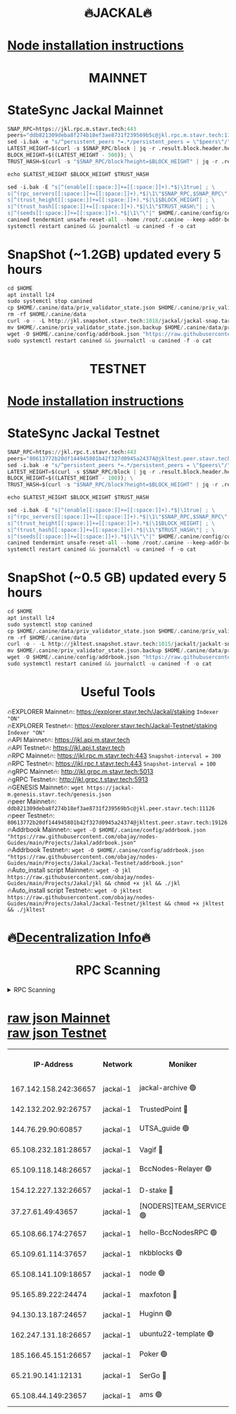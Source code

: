 <h1 align="center"> 🔥JACKAL🔥</h1>

[Node installation instructions](https://github.com/obajay/nodes-Guides/tree/main/Projects/Jakal)
=

<h1 align="center"> MAINNET</h1>

# StateSync Jackal Mainnet
```python
SNAP_RPC=https://jkl.rpc.m.stavr.tech:443
peers="ddb821309deba8f274b18ef3ae8731f239569b5c@jkl.rpc.m.stavr.tech:11126"
sed -i.bak -e "s/^persistent_peers *=.*/persistent_peers = \"$peers\"/" $HOME/.canine/config/config.toml
LATEST_HEIGHT=$(curl -s $SNAP_RPC/block | jq -r .result.block.header.height); \
BLOCK_HEIGHT=$((LATEST_HEIGHT - 500)); \
TRUST_HASH=$(curl -s "$SNAP_RPC/block?height=$BLOCK_HEIGHT" | jq -r .result.block_id.hash)

echo $LATEST_HEIGHT $BLOCK_HEIGHT $TRUST_HASH

sed -i.bak -E "s|^(enable[[:space:]]+=[[:space:]]+).*$|\1true| ; \
s|^(rpc_servers[[:space:]]+=[[:space:]]+).*$|\1\"$SNAP_RPC,$SNAP_RPC\"| ; \
s|^(trust_height[[:space:]]+=[[:space:]]+).*$|\1$BLOCK_HEIGHT| ; \
s|^(trust_hash[[:space:]]+=[[:space:]]+).*$|\1\"$TRUST_HASH\"| ; \
s|^(seeds[[:space:]]+=[[:space:]]+).*$|\1\"\"|" $HOME/.canine/config/config.toml
canined tendermint unsafe-reset-all --home /root/.canine --keep-addr-book
systemctl restart canined && journalctl -u canined -f -o cat
```
# SnapShot (~1.2GB) updated every 5 hours
```python
cd $HOME
apt install lz4
sudo systemctl stop canined
cp $HOME/.canine/data/priv_validator_state.json $HOME/.canine/priv_validator_state.json.backup
rm -rf $HOME/.canine/data
curl -o - -L http://jkl.snapshot.stavr.tech:1018/jackal/jackal-snap.tar.lz4 | lz4 -c -d - | tar -x -C $HOME/.canine --strip-components 2
mv $HOME/.canine/priv_validator_state.json.backup $HOME/.canine/data/priv_validator_state.json
wget -O $HOME/.canine/config/addrbook.json "https://raw.githubusercontent.com/obajay/nodes-Guides/main/Projects/Jakal/addrbook.json"
sudo systemctl restart canined && journalctl -u canined -f -o cat
```

<h1 align="center"> TESTNET</h1>

[Node installation instructions](https://github.com/obajay/nodes-Guides/tree/main/Projects/Jakal/Jackal-Testnet)
=

# StateSync Jackal Testnet
```python
SNAP_RPC=https://jkl.rpc.t.stavr.tech:443
peers="80613772b20df144945801b42f327d0945a24374@jkltest.peer.stavr.tech:19126"
sed -i.bak -e "s/^persistent_peers *=.*/persistent_peers = \"$peers\"/" $HOME/.canine/config/config.toml
LATEST_HEIGHT=$(curl -s $SNAP_RPC/block | jq -r .result.block.header.height); \
BLOCK_HEIGHT=$((LATEST_HEIGHT - 100)); \
TRUST_HASH=$(curl -s "$SNAP_RPC/block?height=$BLOCK_HEIGHT" | jq -r .result.block_id.hash)

echo $LATEST_HEIGHT $BLOCK_HEIGHT $TRUST_HASH

sed -i.bak -E "s|^(enable[[:space:]]+=[[:space:]]+).*$|\1true| ; \
s|^(rpc_servers[[:space:]]+=[[:space:]]+).*$|\1\"$SNAP_RPC,$SNAP_RPC\"| ; \
s|^(trust_height[[:space:]]+=[[:space:]]+).*$|\1$BLOCK_HEIGHT| ; \
s|^(trust_hash[[:space:]]+=[[:space:]]+).*$|\1\"$TRUST_HASH\"| ; \
s|^(seeds[[:space:]]+=[[:space:]]+).*$|\1\"\"|" $HOME/.canine/config/config.toml
canined tendermint unsafe-reset-all --home /root/.canine --keep-addr-book
systemctl restart canined && journalctl -u canined -f -o cat
```
# SnapShot (~0.5 GB) updated every 5 hours
```python
cd $HOME
apt install lz4
sudo systemctl stop canined
cp $HOME/.canine/data/priv_validator_state.json $HOME/.canine/priv_validator_state.json.backup
rm -rf $HOME/.canine/data
curl -o - -L http://jkltest.snapshot.stavr.tech:1015/jackalt/jackalt-snap.tar.lz4 | lz4 -c -d - | tar -x -C $HOME/.canine --strip-components 2
mv $HOME/.canine/priv_validator_state.json.backup $HOME/.canine/data/priv_validator_state.json
wget -O $HOME/.canine/config/addrbook.json "https://raw.githubusercontent.com/obajay/nodes-Guides/main/Projects/Jakal/Jackal-Testnet/addrbook.json"
sudo systemctl restart canined && journalctl -u canined -f -o cat
```

 <h1 align="center"> Useful Tools</h1>

🔥EXPLORER Mainnet🔥:      https://explorer.stavr.tech/Jackal/staking		        `Indexer "ON"` \
🔥EXPLORER Testnet🔥:      https://explorer.stavr.tech/Jackal-Testnet/staking     `Indexer "ON"` \
🔥API Mainnet🔥: 			 		 https://jkl.api.m.stavr.tech \
🔥API Testnet🔥: 			 		 https://jkl.api.t.stavr.tech \
🔥RPC Mainnet🔥:           https://jkl.rpc.m.stavr.tech:443              `Snapshot-interval = 300` \
🔥RPC Testnet🔥:           https://jkl.rpc.t.stavr.tech:443              `Snapshot-interval = 100` \
🔥gRPC Mainnet🔥:          http://jkl.grpc.m.stavr.tech:5013 \
🔥gRPC Testnet🔥:          http://jkl.grpc.t.stavr.tech:5913 \
🔥GENESIS Mainnet🔥:    `wget https://jackal-m.genesis.stavr.tech/genesis.json` \
🔥peer Mainnet🔥:					 `ddb821309deba8f274b18ef3ae8731f239569b5c@jkl.peer.stavr.tech:11126` \
🔥peer Testnet🔥:					 `80613772b20df144945801b42f327d0945a24374@jkltest.peer.stavr.tech:19126` \
🔥Addrbook Mainnet🔥:    ```wget -O $HOME/.canine/config/addrbook.json "https://raw.githubusercontent.com/obajay/nodes-Guides/main/Projects/Jakal/addrbook.json"``` \
🔥Addrbook Testnet🔥:    ```wget -O $HOME/.canine/config/addrbook.json "https://raw.githubusercontent.com/obajay/nodes-Guides/main/Projects/Jakal/Jackal-Testnet/addrbook.json"``` \
🔥Auto_install script Mainnet🔥: ```wget -O jkl https://raw.githubusercontent.com/obajay/nodes-Guides/main/Projects/Jakal/jkl && chmod +x jkl && ./jkl``` \
🔥Auto_install script Testnet🔥: ```wget -O jkltest https://raw.githubusercontent.com/obajay/nodes-Guides/main/Projects/Jakal/Jackal-Testnet/jkltest && chmod +x jkltest && ./jkltest```

🔥[Decentralization Info](https://github.com/obajay/StateSync-snapshots/tree/main/Projects/Jackal/Decentralization)🔥
=

<h1 align="center"> RPC Scanning</h1>

<details>
<summary>RPC Scanning</summary>

<h2 align="center"> We scan nodes in real time every 4 hours. And we provide the final result of RPC endpoints.
We cannot influence the operation of these nodes in any way. </h2>


```python
If Voting Power is higher than 0 --> then the Node is a validator of the network and may be subject to attack and be a potential threat to the chain.
```
```python
We marked such validators with a red symbol
```

</details>

[raw json Mainnet](https://rpc-check.jaclalm.stavr.tech/jaclalm/rpc-jaclalm-result.json) \
[raw json Testnet](https://github.com/obajay/StateSync-snapshots/tree/main/Projects/Jackal/Rpc-Check-Testnet)
=

<table><tr><th>IP-Address</th><th>Network</th><th>Moniker</th><th>Latest Block Height</th><th>Earliest Block Height</th><th>Catching Up</th><th>Tx Index</th><th>Voting Power</th><th>Scan Time</th></tr><tr><td>167.142.158.242:36657</td><td>jackal-1</td><td>jackal-archive 🟢</td><td>6765625</td><td>2770293</td><td>False</td><td>on</td><td>0</td><td>2024-03-06T22:13:03.832891639UTC</td></tr><tr><td>142.132.202.92:26757</td><td>jackal-1</td><td>TrustedPoint 🔴</td><td>6765618</td><td>6129401</td><td>False</td><td>on</td><td>291937</td><td>2024-03-06T22:12:17.602545455UTC</td></tr><tr><td>144.76.29.90:60857</td><td>jackal-1</td><td>UTSA_guide 🟢</td><td>6765623</td><td>6280001</td><td>False</td><td>on</td><td>0</td><td>2024-03-06T22:12:48.133643156UTC</td></tr><tr><td>65.108.232.181:28657</td><td>jackal-1</td><td>Vagif 🔴</td><td>6765624</td><td>6462201</td><td>False</td><td>off</td><td>60003</td><td>2024-03-06T22:12:52.949292667UTC</td></tr><tr><td>65.109.118.148:26657</td><td>jackal-1</td><td>BccNodes-Relayer 🟢</td><td>6687138</td><td>6489001</td><td>False</td><td>on</td><td>0</td><td>2024-03-06T22:12:45.863179268UTC</td></tr><tr><td>154.12.227.132:26657</td><td>jackal-1</td><td>D-stake 🔴</td><td>6765615</td><td>6591001</td><td>False</td><td>off</td><td>130261</td><td>2024-03-06T22:12:04.381244572UTC</td></tr><tr><td>37.27.61.49:43657</td><td>jackal-1</td><td>[NODERS]TEAM_SERVICE 🟢</td><td>6765615</td><td>6591201</td><td>False</td><td>on</td><td>0</td><td>2024-03-06T22:12:01.519577607UTC</td></tr><tr><td>65.108.66.174:27657</td><td>jackal-1</td><td>hello-BccNodesRPC 🟢</td><td>6765623</td><td>6628401</td><td>False</td><td>on</td><td>0</td><td>2024-03-06T22:12:48.432252729UTC</td></tr><tr><td>65.109.61.114:37657</td><td>jackal-1</td><td>nkbblocks 🟢</td><td>6765621</td><td>6639001</td><td>False</td><td>on</td><td>0</td><td>2024-03-06T22:12:35.009648288UTC</td></tr><tr><td>65.108.141.109:18657</td><td>jackal-1</td><td>node 🟢</td><td>6765616</td><td>6643057</td><td>False</td><td>on</td><td>0</td><td>2024-03-06T22:12:06.774610087UTC</td></tr><tr><td>95.165.89.222:24474</td><td>jackal-1</td><td>maxfoton 🔴</td><td>6765624</td><td>6665623</td><td>False</td><td>off</td><td>117971</td><td>2024-03-06T22:12:53.381340278UTC</td></tr><tr><td>94.130.13.187:24657</td><td>jackal-1</td><td>Huginn 🟢</td><td>6765626</td><td>6707772</td><td>False</td><td>on</td><td>0</td><td>2024-03-06T22:13:06.142574097UTC</td></tr><tr><td>162.247.131.18:26657</td><td>jackal-1</td><td>ubuntu22-template 🟢</td><td>6765620</td><td>6746827</td><td>False</td><td>off</td><td>0</td><td>2024-03-06T22:12:30.596808658UTC</td></tr><tr><td>185.166.45.151:26657</td><td>jackal-1</td><td>Poker 🟢</td><td>6765615</td><td>6759992</td><td>False</td><td>off</td><td>0</td><td>2024-03-06T22:11:58.949011886UTC</td></tr><tr><td>65.21.90.141:12131</td><td>jackal-1</td><td>SerGo 🔴</td><td>6765617</td><td>6759992</td><td>False</td><td>off</td><td>51100</td><td>2024-03-06T22:12:13.192857633UTC</td></tr><tr><td>65.108.44.149:23657</td><td>jackal-1</td><td>ams 🟢</td><td>6765624</td><td>6760439</td><td>False</td><td>on</td><td>0</td><td>2024-03-06T22:12:53.698552122UTC</td></tr></table>
